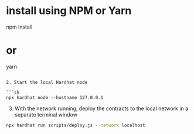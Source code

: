 # install using NPM or Yarn
npm install

# or

yarn
```

2. Start the local Hardhat node

```sh
npx hardhat node --hostname 127.0.0.1
```

3. With the network running, deploy the contracts to the local network in a separate terminal window

```sh
npx hardhat run scripts/deploy.js --network localhost
```
